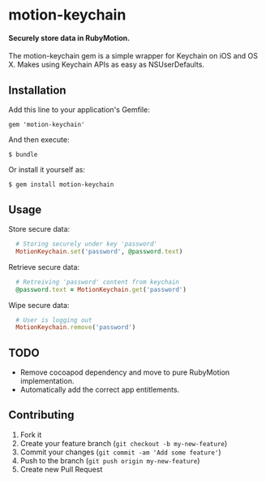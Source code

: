 # motion-keychain

#### Securely store data in RubyMotion.

The motion-keychain gem is a simple wrapper for Keychain on iOS and OS X. Makes using Keychain APIs as easy as NSUserDefaults.

## Installation

Add this line to your application's Gemfile:

    gem 'motion-keychain'

And then execute:

    $ bundle

Or install it yourself as:

    $ gem install motion-keychain

## Usage

Store secure data:
```ruby
  # Storing securely under key 'password'
  MotionKeychain.set('password', @password.text)
```

Retrieve secure data:
```ruby
  # Retreiving 'password' content from keychain
  @password.text = MotionKeychain.get('password')
```

Wipe secure data:
```ruby
  # User is logging out
  MotionKeychain.remove('password')
```


## TODO

* Remove cocoapod dependency and move to pure RubyMotion implementation.
* Automatically add the correct app entitlements.

## Contributing

1. Fork it
2. Create your feature branch (`git checkout -b my-new-feature`)
3. Commit your changes (`git commit -am 'Add some feature'`)
4. Push to the branch (`git push origin my-new-feature`)
5. Create new Pull Request
